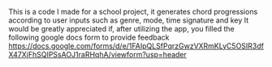 This is a code I made for a school project, it generates chord progressions according to user inputs such as genre, mode, time signature and key
It would be greatly appreciated if, after utilizing the app, you filled the following google docs form to provide feedback https://docs.google.com/forms/d/e/1FAIpQLSfPqrzGwzVXRmKLyC5OSIR3dfX47XjFhSQIPSsAOJ1raRHqhA/viewform?usp=header
